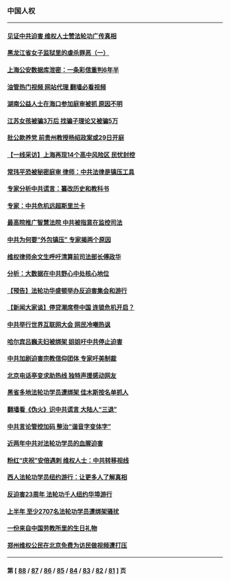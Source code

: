 ### 中国人权
---
#### [见证中共迫害 维权人士赞法轮功广传真相](../../pages/ncid278/n13783984.md?07190845) 
#### [黑龙江省女子监狱里的虐杀罪恶（一）](../../pages/ncid278/n13780871.md?07190845) 
#### [上海公安数据库泄密：一条彩信重判6年半](../../pages/ncid278/n13781753.md?07190845) 
#### [油管热门视频 网站代理 翻墙必看视频](http://209.222.30.114:81/youtube.html?07190845)
#### [湖南公益人士在海口参加庭审被抓 原因不明](../../pages/ncid278/n13783643.md?07190845) 
#### [江苏女孩被骗3万后 找骗子理论又被骗5万](../../pages/ncid278/n13783623.md?07190845) 
#### [批公款养党 前贵州教授杨绍政案或29日开庭](../../pages/ncid278/n13782827.md?07190845) 
#### [【一线采访】上海再现14个高中风险区 民忧封控](../../pages/ncid278/n13782770.md?07190845) 
#### [常玮平恐被秘密庭审 律师：中共法律是镇压工具](../../pages/ncid278/n13782253.md?07190845) 
#### [专家分析中共谎言：纂改历史和教科书](../../pages/ncid278/n13781542.md?07190845) 
#### [专家：中共危机远超斯里兰卡](../../pages/ncid278/n13782248.md?07190845) 
#### [最高院推广智慧法院 中共被指意在监控司法](../../pages/ncid278/n13781949.md?07190845) 
#### [中共为何要“外包镇压” 专家揭两个原因](../../pages/ncid278/n13781906.md?07190845) 
#### [维权律师余文生呼吁清算前司法部长傅政华](../../pages/ncid278/n13781829.md?07190845) 
#### [分析：大数据在中共野心中处核心地位](../../pages/ncid278/n13781736.md?07190845) 
#### [【预告】法轮功华盛顿举办反迫害集会和游行](../../pages/ncid278/n13781661.md?07190845) 
#### [【新闻大家谈】停贷潮席卷中国 连锁危机开启？](../../pages/ncid278/n13781582.md?07190845) 
#### [中共举行世界互联网大会 网民冷嘲热讽](../../pages/ncid278/n13780577.md?07190845) 
#### [哈尔宾吕巍夫妇被绑架 姐姐吁中共停止迫害](../../pages/ncid278/n13780481.md?07190845) 
#### [中共加剧迫害宗教信仰团体 专家吁美制裁](../../pages/ncid278/n13780252.md?07190845) 
#### [北京电话亭变求助热线 独特声援感动网友](../../pages/ncid278/n13780127.md?07190845) 
#### [黑省多地法轮功学员遭绑架 佳木斯按名单抓人](../../pages/ncid278/n13779958.md?07190845) 
#### [翻墙看《伪火》识中共谎言 大陆人“三退”](../../pages/ncid278/n13779275.md?07190845) 
#### [中共言论管控加码 整治“谐音字变体字”](../../pages/ncid278/n13779959.md?07190845) 
#### [近两年中共对法轮功学员的血腥迫害](../../pages/ncid278/n13778445.md?07190845) 
#### [粉红“庆祝”安倍遇刺 维权人士：中共转移视线](../../pages/ncid278/n13778704.md?07190845) 
#### [西人法轮功学员纽约游行：让更多人了解真相](../../pages/ncid278/n13778030.md?07190845) 
#### [反迫害23周年 法轮功千人纽约华埠游行](../../pages/ncid278/n13777927.md?07190845) 
#### [上半年 至少2707名法轮功学员遭绑架骚扰](../../pages/ncid278/n13776397.md?07190845) 
#### [一份来自中国劳教所里的生日礼物](../../pages/ncid278/n13777122.md?07190845) 
#### [郑州维权公民在北京免费为访民做视频遭打压](../../pages/ncid278/n13777238.md?07190845) 

---
#### 第 [ [88](./88.md?07190845) / [87](./87.md?07190845) / [86](./86.md?07190845) / [85](./85.md?07190845) / [84](./84.md?07190845) / [83](./83.md?07190845) / [82](./82.md?07190845) / [81](./81.md?07190845) ] 页
